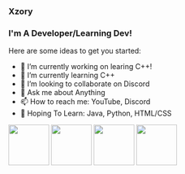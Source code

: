 ### Xzory
### I'm A Developer/Learning Dev!

Here are some ideas to get you started:

- 🔭 I’m currently working on learing C++!
- 🌱 I’m currently learning C++
- 👯 I’m looking to collaborate on Discord
- 💬 Ask me about Anything
- 📫 How to reach me: YouTube, Discord
- 🙏 Hoping To Learn: Java, Python, HTML/CSS

<code></code> <img height="80" src="https://upload.wikimedia.org/wikipedia/commons/thumb/1/18/ISO_C%2B%2B_Logo.svg/1200px-ISO_C%2B%2B_Logo.svg.png"> 
<code></code> <img height="80" src="https://cdn.auth0.com/blog/native-csharp/logo.png">
<code></code> <img height="80" src="https://stormpath.com/wp-content/uploads/2016/04/python-logo.png">
<code></code> <img height="80" src="https://encrypted-tbn0.gstatic.com/images?q=tbn:ANd9GcRYEqp5hmbp5cMWybGHssvtM10AdcPzcbhyKQ&usqp=CAU">
